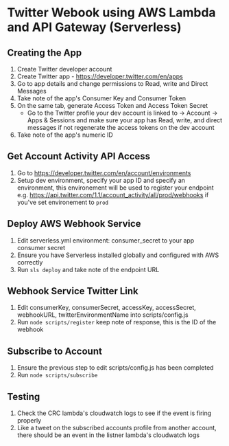 # Twitter Webook using AWS Lambda and API Gateway (Serverless)

## Creating the App
1. Create Twitter developer account
2. Create Twitter app - https://developer.twitter.com/en/apps
3. Go to app details and change permissions to Read, write and Direct Messages
4. Take note of the app's Consumer Key and Consumer Token
5. On the same tab, generate Access Token and Access Token Secret
   - Go to the Twitter profile your dev account is linked to -> Account -> Apps & Sessions and make sure your app has Read, write, and direct messages if not regenerate the access tokens on the dev account
6. Take note of the app's numeric ID

## Get Account Activity API Access
1. Go to https://developer.twitter.com/en/account/environments
2. Setup dev environment, specify your app ID and specify an environment, this environement will be used to register your endpoint e.g. https://api.twitter.com/1.1/account_activity/all/prod/webhooks if you've set environement to `prod`

## Deploy AWS Webhook Service
1. Edit serverless.yml environment: consumer_secret to your app consumer secret
2. Ensure you have Serverless installed globally and configured with AWS correctly
3. Run `sls deploy` and take note of the endpoint URL

## Webhook Service Twitter Link
1. Edit consumerKey, consumerSecret, accessKey, accessSecret, webhookURL, twitterEnvironmentName into scripts/config.js
2. Run `node scripts/register` keep note of response, this is the ID of the webhook

## Subscribe to Account
1. Ensure the previous step to edit scripts/config.js has been completed
2. Run `node scripts/subscribe`

## Testing
1. Check the CRC lambda's cloudwatch logs to see if the event is firing properly
2. Like a tweet on the subscribed accounts profile from another account, there should be an event in the listner lambda's cloudwatch logs